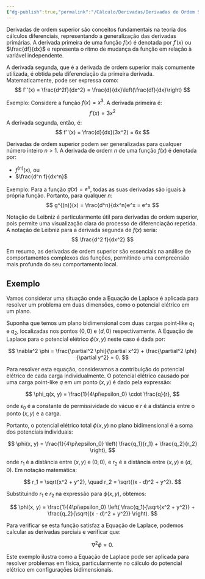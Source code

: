 ```yaml
---
{"dg-publish":true,"permalink":"/Cálculo/Derivadas/Derivadas de Ordem Superior/","dgPassFrontmatter":true,"created":"2025-04-28T09:04:33.228-03:00"}
---
```


Derivadas de ordem superior são conceitos fundamentais na teoria dos cálculos diferenciais, representando a generalização das derivadas primárias. A derivada primeira de uma função $f(x)$ é denotada por $f'(x)$ ou $\frac{df}{dx}$ e representa o ritmo de mudança da função em relação à variável independente.

A derivada segunda, que é a derivada de ordem superior mais comumente utilizada, é obtida pela diferenciação da primeira derivada. Matematicamente, pode ser expressa como:
$$
f''(x) = \frac{d^2f}{dx^2} = \frac{d}{dx}\left(\frac{df}{dx}\right)
$$

Exemplo: Considere a função $f(x) = x^3$. A derivada primeira é:
$$
f'(x) = 3x^2
$$
A derivada segunda, então, é:
$$
f''(x) = \frac{d}{dx}(3x^2) = 6x
$$

Derivadas de ordem superior podem ser generalizadas para qualquer número inteiro $n > 1$. A derivada de ordem $n$ de uma função $f(x)$ é denotada por:
- $f^{(n)}(x)$, ou
- $\frac{d^n f}{dx^n}$

Exemplo: Para a função $g(x) = e^x$, todas as suas derivadas são iguais à própria função. Portanto, para qualquer $n$:
$$
g^{(n)}(x) = \frac{d^n}{dx^n}e^x = e^x
$$

Notação de Leibniz é particularmente útil para derivadas de ordem superior, pois permite uma visualização clara do processo de diferenciação repetida. A notação de Leibniz para a derivada segunda de $f(x)$ seria:
$$
\frac{d^2 f}{dx^2}
$$

Em resumo, as derivadas de ordem superior são essenciais na análise de comportamentos complexos das funções, permitindo uma compreensão mais profunda do seu comportamento local.

## Exemplo

Vamos considerar uma situação onde a Equação de Laplace é aplicada para resolver um problema em duas dimensões, como o potencial elétrico em um plano.

Suponha que temos um plano bidimensional com duas cargas point-like $q_1$ e $q_2$, localizadas nos pontos $(0, 0)$ e $(d, 0)$ respectivamente. A Equação de Laplace para o potencial elétrico $\phi(x, y)$ neste caso é dada por:

$$
\nabla^2 \phi = \frac{\partial^2 \phi}{\partial x^2} + \frac{\partial^2 \phi}{\partial y^2} = 0.
$$

Para resolver esta equação, consideramos a contribuição do potencial elétrico de cada carga individualmente. O potencial elétrico causado por uma carga point-like $q$ em um ponto $(x, y)$ é dado pela expressão:

$$
\phi_q(x, y) = \frac{1}{4\pi\epsilon_0} \cdot \frac{q}{r},
$$

onde $\epsilon_0$ é a constante de permissividade do vácuo e $r$ é a distância entre o ponto $(x, y)$ e a carga.

Portanto, o potencial elétrico total $\phi(x, y)$ no plano bidimensional é a soma dos potenciais individuais:

$$
\phi(x, y) = \frac{1}{4\pi\epsilon_0} \left( \frac{q_1}{r_1} + \frac{q_2}{r_2} \right),
$$

onde $r_1$ é a distância entre $(x, y)$ e $(0, 0)$, e $r_2$ é a distância entre $(x, y)$ e $(d, 0)$. Em notação matemática:

$$
r_1 = \sqrt{x^2 + y^2}, \quad r_2 = \sqrt{(x - d)^2 + y^2}.
$$

Substituindo $r_1$ e $r_2$ na expressão para $\phi(x, y)$, obtemos:

$$
\phi(x, y) = \frac{1}{4\pi\epsilon_0} \left( \frac{q_1}{\sqrt{x^2 + y^2}} + \frac{q_2}{\sqrt{(x - d)^2 + y^2}} \right).
$$

Para verificar se esta função satisfaz a Equação de Laplace, podemos calcular as derivadas parciais e verificar que:

$$
\nabla^2 \phi = 0.
$$

Este exemplo ilustra como a Equação de Laplace pode ser aplicada para resolver problemas em física, particularmente no cálculo do potencial elétrico em configurações bidimensionais.